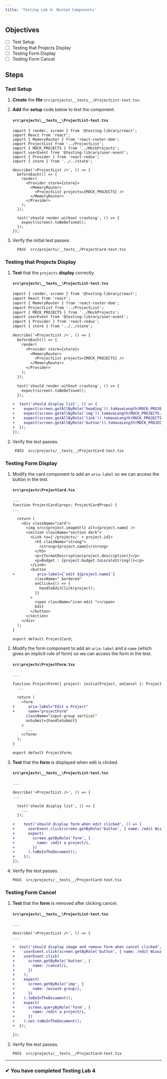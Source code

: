 ```yaml
---
title: 'Testing Lab 4: Nested Components'
---
```


## Objectives

- [ ] Test Setup
- [ ] Testing that Projects Display
- [ ] Testing Form Display
- [ ] Testing Form Cancel

## Steps

### Test Setup

1. **Create** the **file** `src\projects\__tests__\ProjectList-test.tsx`.
1. **Add** the **setup** code below to test the component.

   #### `src\projects\__tests__\ProjectList-test.tsx`

   ```tsx
   import { render, screen } from '@testing-library/react';
   import React from 'react';
   import { MemoryRouter } from 'react-router-dom';
   import ProjectList from '../ProjectList';
   import { MOCK_PROJECTS } from '../MockProjects';
   import userEvent from '@testing-library/user-event';
   import { Provider } from 'react-redux';
   import { store } from '../../state';

   describe('<ProjectList />', () => {
     beforeEach(() => {
       render(
         <Provider store={store}>
           <MemoryRouter>
             <ProjectList projects={MOCK_PROJECTS} />
           </MemoryRouter>
         </Provider>
       );
     });

     test('should render without crashing', () => {
       expect(screen).toBeDefined();
     });
   });
   ```

1. Verify the initial test passes.
   ```shell
     PASS  src/projects/__tests__/ProjectCard-test.tsx
   ```

### Testing that Projects Display

1. **Test** that the `projects` **display** correctly.

   #### `src\projects\__tests__\ProjectList-test.tsx`

   ```diff
   import { render, screen } from '@testing-library/react';
   import React from 'react';
   import { MemoryRouter } from 'react-router-dom';
   import ProjectList from '../ProjectList';
   import { MOCK_PROJECTS } from '../MockProjects';
   import userEvent from '@testing-library/user-event';
   import { Provider } from 'react-redux';
   import { store } from '../../state';

   describe('<ProjectList />', () => {
     beforeEach(() => {
       render(
         <Provider store={store}>
           <MemoryRouter>
             <ProjectList projects={MOCK_PROJECTS} />
           </MemoryRouter>
         </Provider>
       );
     });

     test('should render without crashing', () => {
       expect(screen).toBeDefined();
     });

   +  test('should display list', () => {
   +    expect(screen.getAllByRole('heading')).toHaveLength(MOCK_PROJECTS.length);
   +    expect(screen.getAllByRole('img')).toHaveLength(MOCK_PROJECTS.length);
   +    expect(screen.getAllByRole('link')).toHaveLength(MOCK_PROJECTS.length);
   +    expect(screen.getAllByRole('button')).toHaveLength(MOCK_PROJECTS.length);
   +  });
   });

   ```

1. Verify the test passes.
   ```shell
    PASS  src/projects/__tests__/ProjectCard-test.tsx
   ```

### Testing Form Display

1. Modify the card component to add an `aria-label` so we can access the button in the test.

   #### `src\projects\ProjectCard.tsx`

   ```diff
   ...
   function ProjectCard(props: ProjectCardProps) {
   ...

     return (
       <div className="card">
         <img src={project.imageUrl} alt={project.name} />
         <section className="section dark">
           <Link to={'/projects/' + project.id}>
             <h5 className="strong">
               <strong>{project.name}</strong>
             </h5>
             <p>{formatDescription(project.description)}</p>
             <p>Budget : {project.budget.toLocaleString()}</p>
           </Link>
           <button
   +          aria-label={`edit ${project.name}`}
             className=" bordered"
             onClick={() => {
               handleEditClick(project);
             }}
           >
             <span className="icon-edit "></span>
             Edit
           </button>
         </section>
       </div>
     );
   }

   export default ProjectCard;

   ```

1. Modify the form component to add an `aria-label` and a `name` (which gives an implicit role of form) so we can access the form in the test.

   #### `src\projects\ProjectForm.tsx`

   ```diff
   ...

   function ProjectForm({ project: initialProject, onCancel }: ProjectFormProps) {
     ...

     return (
       <form
   +      aria-label="Edit a Project"
   +      name="projectForm"
         className="input-group vertical"
         onSubmit={handleSubmit}
       >
         ...
       </form>
     );
   }

   export default ProjectForm;
   ```

1. **Test** that the **form** is displayed when edit is clicked.

   #### `src\projects\__tests__\ProjectList-test.tsx`

   ```diff
   ...

   describe('<ProjectList />', () => {
   ...

     test('should display list', () => {
       ...
     });

   +    test('should display form when edit clicked', () => {
   +      userEvent.click(screen.getByRole('button', { name: /edit Wisozk Group/i }));
   +      expect(
   +        screen.getByRole('form', {
   +          name: /edit a project/i,
   +        })
   +      ).toBeInTheDocument();
   +    });
   });
   ```

1. Verify the test passes.

   ```shell
   PASS  src/projects/__tests__/ProjectCard-test.tsx
   ```

### Testing Form Cancel

1. **Test** that the **form** is removed after clicking cancel.

   #### `src\projects\__tests__\ProjectList-test.tsx`

   ```diff
   ...

   describe('<ProjectList />', () => {
   ...

   +  test('should display image and remove form when cancel clicked', () => {
   +    userEvent.click(screen.getByRole('button', { name: /edit Wisozk Group/i }));
   +    userEvent.click(
   +      screen.getByRole('button', {
   +        name: /cancel/i,
   +      })
   +    );
   +    expect(
   +      screen.getByRole('img', {
   +        name: /wisozk group/i,
   +      })
   +    ).toBeInTheDocument();
   +    expect(
   +      screen.queryByRole('form', {
   +        name: /edit a project/i,
   +      })
   +    ).not.toBeInTheDocument();
   +  });

   });

   ```

1. Verify the test passes.

   ```shell
   PASS  src/projects/__tests__/ProjectCard-test.tsx
   ```

---

### &#10004; You have completed Testing Lab 4
